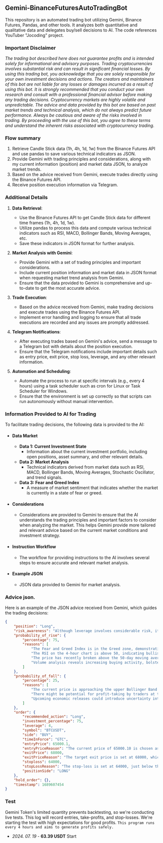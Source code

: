 ## Gemini-BinanceFuturesAutoTradingBot

This repository is an automated trading bot utilizing Gemini, Binance Futures, Pandas, and other tools. It analyzes both quantitative and qualitative data and delegates buy/sell decisions to AI. The code references YouTuber "Jocoding" project.

### Important Disclaimer
_The trading bot described here does not guarantee profits and is intended solely for informational and advisory purposes. Trading cryptocurrencies involves substantial risk and can result in significant financial losses. 
By using this trading bot, you acknowledge that you are solely responsible for your own investment decisions and actions. The creators and maintainers of this bot are not liable for any losses or damages incurred as a result of using this bot. It is strongly recommended that you conduct your own research and consult with a professional financial advisor before making any trading decisions.
Cryptocurrency markets are highly volatile and unpredictable. The advice and data provided by this bot are based on past market trends and technical analysis, which do not always predict future performance. Always be cautious and aware of the risks involved in trading.
By proceeding with the use of this bot, you agree to these terms and understand the inherent risks associated with cryptocurrency trading._

### Flow summary
1. Retrieve Candle Stick data (1h, 4h, 1d, 1w) from the Binance Futures API and use pandas to save various technical indicators as JSON.
2. Provide Gemini with trading principles and considerations, along with my current information (position) and market data JSON, to analyze market trends.
3. Based on the advice received from Gemini, execute trades directly using the Binance Futures API.
4. Receive position execution information via Telegram.

### Additional Details
1. **Data Retrieval**:
   - Use the Binance Futures API to get Candle Stick data for different time frames (1h, 4h, 1d, 1w).
   - Utilize pandas to process this data and compute various technical indicators such as RSI, MACD, Bollinger Bands, Moving Averages, etc.
   - Save these indicators in JSON format for further analysis.

2. **Market Analysis with Gemini**:
   - Provide Gemini with a set of trading principles and important considerations.
   - Include current position information and market data in JSON format when requesting market trend analysis from Gemini.
   - Ensure that the data provided to Gemini is comprehensive and up-to-date to get the most accurate advice.

3. **Trade Execution**:
   - Based on the advice received from Gemini, make trading decisions and execute trades using the Binance Futures API.
   - Implement error handling and logging to ensure that all trade executions are recorded and any issues are promptly addressed.

4. **Telegram Notifications**:
   - After executing trades based on Gemini's advice, send a message to a Telegram bot with details about the position execution.
   - Ensure that the Telegram notifications include important details such as entry price, exit price, stop loss, leverage, and any other relevant information.

5. **Automation and Scheduling**:
   - Automate the process to run at specific intervals (e.g., every 4 hours) using a task scheduler such as cron for Linux or Task Scheduler for Windows.
   - Ensure that the environment is set up correctly so that scripts can run autonomously without manual intervention.

### Information Provided to AI for Trading
To facilitate trading decisions, the following data is provided to the AI:
 - #### Data Market
   * **Data 1: Current Investment State**
     - Information about the current investment portfolio, including open positions, asset summary, and other relevant details.
   * **Data 2: Market Analysis**
     - Technical indicators derived from market data such as RSI, MACD, Bollinger Bands, Moving Averages, Stochastic Oscillator, and trend signals.
   * **Data 3: Fear and Greed Index**
     - A measure of market sentiment that indicates whether the market is currently in a state of fear or greed.

- #### Considerations
  * Considerations are provided to Gemini to ensure that the AI understands the trading principles and important factors to consider when analyzing the market. This helps Gemini provide more tailored and relevant advice based on the current market conditions and investment strategy.

- #### Instruction Workflow
  * The workflow for providing instructions to the AI involves several steps to ensure accurate and relevant market analysis.

- #### Example JSON
  * JSON data provided to Gemini for market analysis.


### Advice json.
Here is an example of the JSON advice received from Gemini, which guides the trading decisions:
```json
{
    "position": "Long",
    "risk_awareness": "Although leverage involves considerable risk, it also presents an opportunity for significant returns. Please proceed cautiously while considering the possibility of potential profits.",
    "probability_of_rise": {
        "percentage": 75,
        "reasons": [
            "The Fear and Greed Index is in the Greed zone, demonstrating bullish sentiment.",
            "The RSI on the 4-hour chart is above 50, indicating bullish momentum.",
            "The price has recently broken above the 50-day moving average, signaling an uptrend.",
            "Volume analysis reveals increasing buying activity, bolstering the bullish signal."
        ]
    },
    "probability_of_fall": {
        "percentage": 25,
        "reasons": [
            "The current price is approaching the upper Bollinger Band on the daily chart, which may act as a resistance level.",
            "There might be potential for profit-taking by traders at this level.",
            "Upcoming economic releases could introduce uncertainty into the market, potentially impacting sentiment."
        ]
    },
    "order": {
        "recommended_action": "Long",
        "investment_percentage": 75,
        "leverage": 4,
        "symbol": "BTCUSDT",
        "side": "BUY",
        "timeInForce": "GTC",
        "entryPrice": 65000.1,
        "entryPriceReason": "The current price of 65000.10 is chosen as the entry point as it aligns with a recent breakout above the 50-day moving average, signaling a bullish trend. Additionally, the RSI on the 4-hour chart is above 50, supporting the bullish momentum.",
        "exitPrice": 68000,
        "exitPriceReason": "The target exit price is set at 68000, which is near the upper Bollinger Band on the daily chart, indicating a strategic profit-taking zone.",
        "stoploss": 64000,
        "stopLossReason": "The stop-loss is set at 64000, just below the 50-day moving average and the lower Bollinger Band on the 4-hour chart, offering a buffer against a potential short-term pullback.",
        "positionSide": "LONG"
    },
    "hold_order": {},
    "timestamp": 1689607454
}
```


### Test
Gemini Token's limited quantity prevents backtesting, so we're conducting live tests. This log will record entries, take-profits, and stop-losses. We're starting the test with high expectations for good profits. `This program runs every 4 hours and aims to generate profits safely.`
- _2024. 07. 19_ - **63.39 USDT** Start
